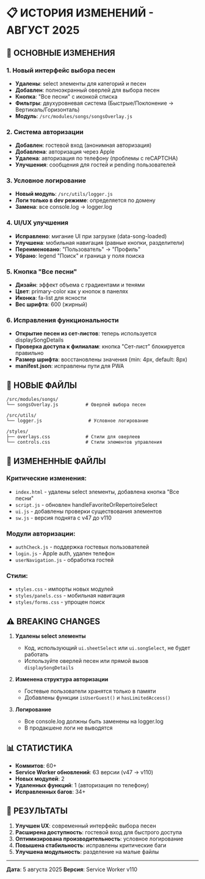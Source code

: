 # 📋 ИСТОРИЯ ИЗМЕНЕНИЙ - АВГУСТ 2025

## 🚀 ОСНОВНЫЕ ИЗМЕНЕНИЯ

### 1. Новый интерфейс выбора песен
- **Удалены**: select элементы для категорий и песен
- **Добавлен**: полноэкранный оверлей для выбора песен
- **Кнопка**: "Все песни" с иконкой списка
- **Фильтры**: двухуровневая система (Быстрые/Поклонение → Вертикаль/Горизонталь)
- **Модуль**: `/src/modules/songs/songsOverlay.js`

### 2. Система авторизации
- **Добавлен**: гостевой вход (анонимная авторизация)
- **Добавлена**: авторизация через Apple
- **Удалена**: авторизация по телефону (проблемы с reCAPTCHA)
- **Улучшения**: сообщения для гостей и pending пользователей

### 3. Условное логирование
- **Новый модуль**: `/src/utils/logger.js`
- **Логи только в dev режиме**: определяется по домену
- **Замена**: все console.log → logger.log

### 4. UI/UX улучшения
- **Исправлено**: мигание UI при загрузке (data-song-loaded)
- **Улучшена**: мобильная навигация (равные кнопки, разделители)
- **Переименовано**: "Пользователь" → "Профиль"
- **Убрано**: legend "Поиск" и граница у поля поиска

### 5. Кнопка "Все песни"
- **Дизайн**: эффект объема с градиентами и тенями
- **Цвет**: primary-color как у кнопок в панелях
- **Иконка**: fa-list для ясности
- **Вес шрифта**: 600 (жирный)

### 6. Исправления функциональности
- **Открытие песен из сет-листов**: теперь используется displaySongDetails
- **Проверка доступа к филиалам**: кнопка "Сет-лист" блокируется правильно
- **Размер шрифта**: восстановлены значения (min: 4px, default: 8px)
- **manifest.json**: исправлены пути для PWA

## 📁 НОВЫЕ ФАЙЛЫ

```
/src/modules/songs/
└── songsOverlay.js          # Оверлей выбора песен

/src/utils/
└── logger.js                 # Условное логирование

/styles/
├── overlays.css             # Стили для оверлеев
└── controls.css             # Стили элементов управления
```

## 🔧 ИЗМЕНЕННЫЕ ФАЙЛЫ

### Критические изменения:
- `index.html` - удалены select элементы, добавлена кнопка "Все песни"
- `script.js` - обновлен handleFavoriteOrRepertoireSelect
- `ui.js` - добавлены проверки существования элементов
- `sw.js` - версия поднята с v47 до v110

### Модули авторизации:
- `authCheck.js` - поддержка гостевых пользователей
- `login.js` - Apple auth, удален телефон
- `userNavigation.js` - обработка гостей

### Стили:
- `styles.css` - импорты новых модулей
- `styles/panels.css` - мобильная навигация
- `styles/forms.css` - упрощен поиск

## ⚠️ BREAKING CHANGES

1. **Удалены select элементы**
   - Код, использующий `ui.sheetSelect` или `ui.songSelect`, не будет работать
   - Используйте оверлей песен или прямой вызов `displaySongDetails`

2. **Изменена структура авторизации**
   - Гостевые пользователи хранятся только в памяти
   - Добавлены функции `isUserGuest()` и `hasLimitedAccess()`

3. **Логирование**
   - Все console.log должны быть заменены на logger.log
   - В продакшене логи не выводятся

## 📊 СТАТИСТИКА

- **Коммитов**: 60+
- **Service Worker обновлений**: 63 версии (v47 → v110)
- **Новых модулей**: 2
- **Удаленных функций**: 1 (авторизация по телефону)
- **Исправленных багов**: 34+

## 🎯 РЕЗУЛЬТАТЫ

1. **Улучшен UX**: современный интерфейс выбора песен
2. **Расширена доступность**: гостевой вход для быстрого доступа
3. **Оптимизирована производительность**: условное логирование
4. **Повышена стабильность**: исправлены критические баги
5. **Улучшена модульность**: разделение на малые файлы

---
**Дата**: 5 августа 2025
**Версия**: Service Worker v110